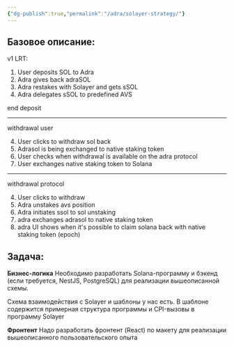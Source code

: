 ```yaml
---
{"dg-publish":true,"permalink":"/adra/solayer-strategy/"}
---
```


## Базовое описание:

v1 LRT: 

1. User deposits SOL to Adra
2. Adra gives back adraSOL
3. Adra restakes with Solayer and gets sSOL
4. Adra delegates sSOL to predefined AVS

end deposit

---
withdrawal user

4. User clicks to withdraw sol back
5. Adrasol is being exchanged to native staking token
6. User checks when withdrawal is available on the adra protocol
7. User exchanges native staking token to Solana 

---
withdrawal protocol

4. User clicks to withdraw
5. Adra unstakes avs position
6. Adra initiates ssol to sol unstaking 
7. adra exchanges adrasol to native staking token
8. adra UI shows when it's possible to claim solana back with native staking token (epoch)

## Задача:

**Бизнес-логика**
Необходимо разработать Solana-программу и бэкенд (если требуется, NestJS, PostgreSQL) для реализации вышеописанной схемы.

Схема взаимодействия с Solayer и шаблоны у нас есть. В шаблоне содержится примерная структура программы и CPI-вызовы в программу Solayer

**Фронтент**
Надо разработать фронтент (React) по макету для реализации вышеописанного пользовательского опыта